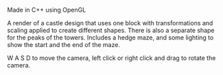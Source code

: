 Made in C++ using OpenGL

A render of a castle design that uses one block with transformations and scaling applied to create different shapes.
There is also a separate shape for the peaks of the towers.
Includes a hedge maze, and some lighting to show the start and the end of the maze.

W A S D to move the camera, left click or right click and drag to rotate the camera.
